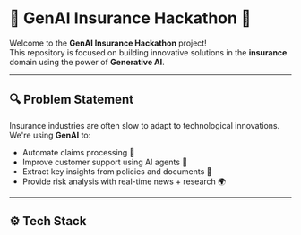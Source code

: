 # 🧠 GenAI Insurance Hackathon 🚀

Welcome to the **GenAI Insurance Hackathon** project!  
This repository is focused on building innovative solutions in the **insurance** domain using the power of **Generative AI**.

---

## 🔍 Problem Statement

Insurance industries are often slow to adapt to technological innovations. We're using **GenAI** to:
- Automate claims processing 📝
- Improve customer support using AI agents 🤖
- Extract key insights from policies and documents 📄
- Provide risk analysis with real-time news + research 🌍

---

## ⚙️ Tech Stack
